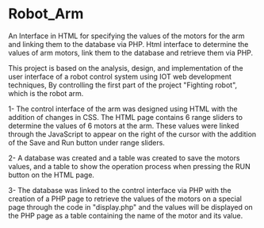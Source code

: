 # Robot_Arm
An Interface in HTML  for specifying the values of the motors for the arm  and linking them to the database via PHP.
Html interface to determine the values of arm motors, link them to the database and retrieve them via PHP.

This project is based on the analysis, design, and implementation of the user interface of a robot control system using IOT web development techniques, 
By controlling the first part of the project "Fighting robot", which is the robot arm.



1- The control interface of the arm was designed using HTML with the addition of changes in CSS.
   The  HTML page contains 6 range sliders to determine the values of 6 motors at the arm.
   These values were linked through the JavaScript to appear on the right of the cursor
   with the addition of the Save and Run button under range sliders.





2- A database was created and a table was created to save the motors values, 
    and a table to show the operation process when pressing the RUN button on the HTML page.
  




3- The database was linked to the control interface via PHP 
   with the creation of a PHP page to retrieve the values of the motors on a special page through the code in "display.php" 
   and the values will be displayed on the PHP page as a table containing the name of the motor and its value.
